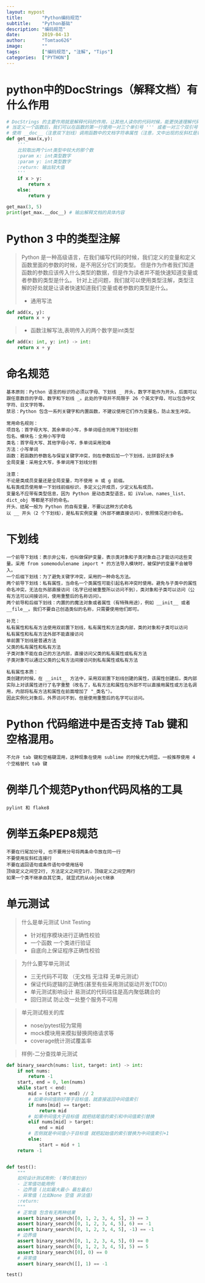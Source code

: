 ```yaml
---
layout: mypost
title:       "Python编码规范"
subtitle:    "Python基础"
description: "编码规范"
date:        2019-04-13
author:      "Tomtao626"
image:       ""
tags:        ["编码规范", "注解", "Tips"]
categories:  ["PYTHON"]
---
```


# python中的DocStrings（解释文档）有什么作用
```python
# DocStrings 的主要作用就是解释代码的作用，让其他人读你的代码时候，能更快速理解代码的作用是什么。
# 当定义一个函数后，我们可以在函数的第一行使用一对三个单引号 ''' 或者一对三个双引号 """ 来定义一个文档字符串，该文档字符串就是该函数的解释文档。
# 使用 __doc__（注意双下划线）调用函数中的文档字符串属性（注意，文中出现的反斜杠是转义符，去除一些符号的特殊格式）
def get_max(x,y):
    '''
    比较取出两个int类型中较大的那个数
    :param x: int类型数字
    :param y: int类型数字
    :return: 输出较大值
    '''
    if x > y:
        return x
    else:
        return y

get_max(3, 5)
print(get_max.__doc__) # 输出解释文档的具体内容
```

# Python 3 中的类型注解
> Python 是一种高级语言，在我们编写代码的时候，我们定义的变量和定义函数里面的参数的时候，是不用区分它们的类型。
  但是作为作者我们知道函数的参数应该传入什么类型的数据，但是作为读者并不能快速知道变量或者参数的类型是什么。
  针对上述问题，我们就可以使用类型注解，类型注解的好处就是让读者快速知道我们变量或者参数的类型是什么。
> + 通用写法
```python
def add(x, y):
    return x + y
```
> + 函数注解写法,表明传入的两个数字是int类型
```python
def add(x: int, y: int) -> int:
    return x + y
```

# 命名规范
    基本原则：Python 语言的标识符必须以字母、下划线 _ 开头，数字不能作为开头，后面可以跟任意数目的字母、数字和下划线 _。此处的字母并不局限于 26 个英文字母，可以包含中文字符、日文字符等。
    禁忌：Python 包含一系列关键字和内置函数，不建议使用它们作为变量名，防止发生冲突。

    常用命名规则：
    项目名：首字母大写、其余单词小写，多单词组合则用下划线分割
    包名、模块名：全用小写字母
    类名：首字母大写、其他字母小写，多单词采用驼峰
    方法：小写单词
    函数：若函数的参数名与保留关键字冲突，则在参数后加一个下划线，比拼音好太多
    全局变量：采用全大写，多单词用下划线分割

    注意：
    不论是类成员变量还是全局变量，均不使用 m 或 g 前缀。
    私有类成员使用单一下划线前缀标识，多定义公开成员，少定义私有成员。
    变量名不应带有类型信息，因为 Python 是动态类型语言。如 iValue、names_list、dict_obj 等都是不好的命名。
    开头、结尾一般为 Python 的自有变量，不要以这种方式命名
    以 __ 开头（2 个下划线），是私有实例变量（外部不嫩直接访问），依照情况进行命名。

# 下划线
    一个前导下划线：表示非公有，也叫做保护变量，表示类对象和子类对象自己才能访问这些变量。采用 from somemodulename import * 的方法导入模块时，被保护的变量不会被导入。
    一个后缀下划线：为了避免关键字冲突，采用的一种命名方法。
    两个前导下划线：私有属性，当命名一个类属性可能引起名称冲突时使用。避免与子类中的属性命名冲突，无法在外部直接访问（名字已经被重整所以访问不到），类对象和子类可以访问（公有方法可以间接访问，使用重整后的名称访问）。
    两个前导和后缀下划线：内置的的魔法对象或者属性（有特殊用途），例如 __init__ 或者 __file__。我们不要自己创造类似的名称，只需要使用他们即可。

    补充：
    私有属性和私有方法使用双前置下划线，私有属性和方法类内部，类的对象和子类可以访问
    私有属性和私有方法外部不能直接访问
    单前置下划线是普通方法
    父类的私有属性和私有方法
    子类对象不能在自己的方法内部，直接访问父类的私有属性或私有方法
    子类对象可以通过父类的公有方法间接访问到私有属性或私有方法

    私有属性本质：
    类创建的时候，在 __init__ 方法中，采用双前置下划线创建的属性，该属性创建后，类内部实际上对该属性进行了名字重整（改名了，私有方法和属性在外部不可以直接用属性或方法名调用，内部将私有方法和属性在前面增加了 "_类名"）。
    因此实例化对象后，外界访问不到，但是使用重整后的名字可以访问。

# Python 代码缩进中是否支持 Tab 键和空格混用。
    不允许 tab 键和空格键混用，这种现象在使用 sublime 的时候尤为明显。一般推荐使用 4 个空格替代 tab 键

# 例举几个规范Python代码风格的工具
    pylint 和 flake8

# 例举五条PEP8规范
    不要在行尾加分号, 也不要用分号将两条命令放在同一行
    不要使用反斜杠连接行
    不要在返回语句或条件语句中使用括号
    顶级定义之间空2行, 方法定义之间空1行，顶级定义之间空两行
    如果一个类不继承自其它类, 就显式的从object继承

# 单元测试
> 什么是单元测试 Unit Testing
> + 针对程序模块进行正确性校验
> + 一个函数 一个类进行验证
> + 自底向上保证程序正确性校验

> 为什么要写单元测试
> + 三无代码不可取 （无文档 无注释 无单元测试）
> + 保证代码逻辑的正确性(甚至有些采用测试驱动开发(TDD))
> + 单元测试影响设计 易测试的代码往往是高内聚低耦合的
> + 回归测试 防止改一处整个服务不可用

> 单元测试相关的库
> + nose/pytest较为常用
> + mock模块用来模拟替换网络请求等
> + coverage统计测试覆盖率

> 样例-二分查找单元测试

```python
def binary_search(nums: list, target: int) -> int:
    if not nums:
        return -1
    start, end = 0, len(nums)
    while start < end:
        mid = (start + end) // 2
        # 如果中间值刚好等于目标值，就直接返回中间值索引
        if nums[mid] == target:
            return mid
        # 如果中间值大于目标值 就把结尾值的索引和中间值索引替换
        elif nums[mid] > target:
            end = mid
        # 否侧就是中间值小于目标值 就把起始值的索引替换为中间值索引+1
        else:
            start = mid + 1
    return -1


def test():
    """
    如何设计测试用例: (等价类划分)
    - 正常值功能用例
    - 边界值 (比如最大最小 最左最右)
    - 异常值 (比如None 空值 非法值)
    :return:
    """
    # 正常值 包含有无两种结果
    assert binary_search([0, 1, 2, 3, 4, 5], 3) == 3
    assert binary_search([0, 1, 2, 3, 4, 5], 6) == -1
    assert binary_search([0, 1, 2, 3, 4, 5], -1) == -1
    # 边界值
    assert binary_search([0, 1, 2, 3, 4, 5], 0) == 0
    assert binary_search([0, 1, 2, 3, 4, 5], 5) == 5
    assert binary_search([0], 0) == 0
    # 异常值
    assert binary_search([], 1) == -1

test()
```